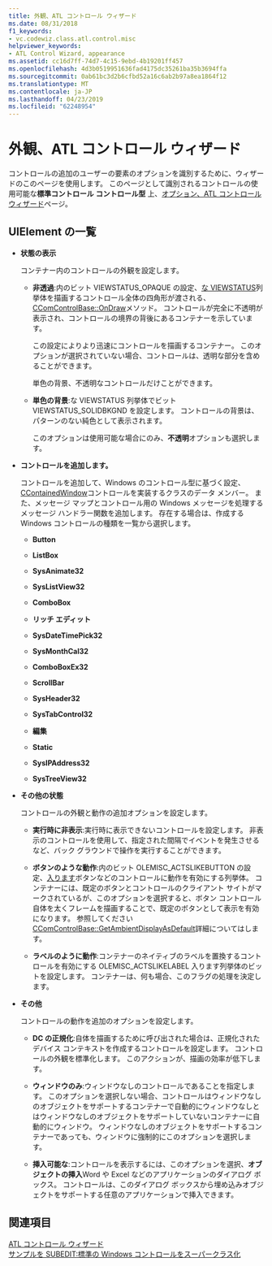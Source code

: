 ```yaml
---
title: 外観、ATL コントロール ウィザード
ms.date: 08/31/2018
f1_keywords:
- vc.codewiz.class.atl.control.misc
helpviewer_keywords:
- ATL Control Wizard, appearance
ms.assetid: cc16d7ff-74d7-4c15-9ebd-4b19201ff457
ms.openlocfilehash: 4d3b0519951636fad4175dc35261ba35b3694ffa
ms.sourcegitcommit: 0ab61bc3d2b6cfbd52a16c6ab2b97a8ea1864f12
ms.translationtype: MT
ms.contentlocale: ja-JP
ms.lasthandoff: 04/23/2019
ms.locfileid: "62248954"
---
```

# <a name="appearance-atl-control-wizard"></a>外観、ATL コントロール ウィザード

コントロールの追加のユーザーの要素のオプションを識別するために、ウィザードのこのページを使用します。 このページとして識別されるコントロールの使用可能な**標準コントロール** **コントロール型** 上、[オプション、ATL コントロール ウィザード](../../atl/reference/options-atl-control-wizard.md)ページ。

## <a name="uielement-list"></a>UIElement の一覧

- **状態の表示**

   コンテナー内のコントロールの外観を設定します。

   - **非透過**:内のビット VIEWSTATUS_OPAQUE の設定、[な VIEWSTATUS](/windows/desktop/api/ocidl/ne-ocidl-tagviewstatus)列挙体を描画するコントロール全体の四角形が渡される、 [CComControlBase::OnDraw](../../atl/reference/ccomcontrolbase-class.md#ondraw)メソッド。 コントロールが完全に不透明が表示され、コントロールの境界の背後にあるコンテナーを示しています。

      この設定によりより迅速にコントロールを描画するコンテナー。 このオプションが選択されていない場合、コントロールは、透明な部分を含めることができます。

      単色の背景、不透明なコントロールだけことができます。

   - **単色の背景**:な VIEWSTATUS 列挙体でビット VIEWSTATUS_SOLIDBKGND を設定します。 コントロールの背景は、パターンのない純色として表示されます。

      このオプションは使用可能な場合にのみ、**不透明**オプションも選択します。

- **コントロールを追加します。**

   コントロールを追加して、Windows のコントロール型に基づく設定、 [CContainedWindow](ccontainedwindowt-class.md)コントロールを実装するクラスのデータ メンバー。 また、メッセージ マップとコントロール用の Windows メッセージを処理するメッセージ ハンドラー関数を追加します。 存在する場合は、作成する Windows コントロールの種類を一覧から選択します。

   - **Button**

   - **ListBox**

   - **SysAnimate32**

   - **SysListView32**

   - **ComboBox**

   - **リッチ エディット**

   - **SysDateTimePick32**

   - **SysMonthCal32**

   - **ComboBoxEx32**

   - **ScrollBar**

   - **SysHeader32**

   - **SysTabControl32**

   - **編集**

   - **Static**

   - **SysIPAddress32**

   - **SysTreeView32**

- **その他の状態**

   コントロールの外観と動作の追加オプションを設定します。

   - **実行時に非表示**:実行時に表示できないコントロールを設定します。 非表示のコントロールを使用して、指定された間隔でイベントを発生させるなど、バック グラウンドで操作を実行することができます。

   - **ボタンのような動作**:内のビット OLEMISC_ACTSLIKEBUTTON の設定、[入ります](/windows/desktop/api/oleidl/ne-oleidl-tagolemisc)ボタンなどのコントロールに動作を有効にする列挙体。 コンテナーには、既定のボタンとコントロールのクライアント サイトがマークされているが、このオプションを選択すると、ボタン コントロール自体を太くフレームを描画することで、既定のボタンとして表示を有効になります。 参照してください[CComControlBase::GetAmbientDisplayAsDefault](../../atl/reference/ccomcontrolbase-class.md#getambientdisplayasdefault)詳細についてはします。

   - **ラベルのように動作**:コンテナーのネイティブのラベルを置換するコントロールを有効にする OLEMISC_ACTSLIKELABEL 入ります列挙体のビットを設定します。 コンテナーは、何も場合、このフラグの処理を決定します。

- **その他**

   コントロールの動作を追加のオプションを設定します。

   - **DC の正規化**:自体を描画するために呼び出された場合は、正規化されたデバイス コンテキストを作成するコントロールを設定します。 コントロールの外観を標準化します。 このアクションが、描画の効率が低下します。

   - **ウィンドウのみ**:ウィンドウなしのコントロールであることを指定します。 このオプションを選択しない場合、コントロールはウィンドウなしのオブジェクトをサポートするコンテナーで自動的にウィンドウなしとはウィンドウなしのオブジェクトをサポートしていないコンテナーに自動的にウィンドウ。 ウィンドウなしのオブジェクトをサポートするコンテナーであっても、ウィンドウに強制的にこのオプションを選択します。

   - **挿入可能な**:コントロールを表示するには、このオプションを選択、**オブジェクトの挿入**Word や Excel などのアプリケーションのダイアログ ボックス。 コントロールは、このダイアログ ボックスから埋め込みオブジェクトをサポートする任意のアプリケーションで挿入できます。

## <a name="see-also"></a>関連項目

[ATL コントロール ウィザード](../../atl/reference/atl-control-wizard.md)<br/>
[サンプルを SUBEDIT:標準の Windows コントロールをスーパークラス化](https://github.com/Microsoft/VCSamples/tree/master/VC2008Samples/ATL/Controls/SubEdit)
